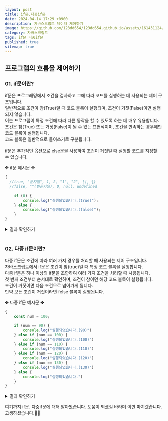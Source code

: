 ```yaml
---
layout: post
title: if문,다중if문
date: 2024-04-14 17:29 +0900
description: 자바스크립트 데이터 제어하기
image: https://github.com/123dd654/123dd654.github.io/assets/161431124/4ea8e722-f46c-4118-bccf-76f8e82f8c4b
category: 자바스크립트
tags: if문 다중if문
published: true
sitemap: true
---
```




## 프로그램의 흐름을 제어하기<br />

### 01. if문이란?               
if문은 프로그래밍에서 조건을 검사하고 그에 따라 코드를 실행하는 데 사용되는 제어 구조입니다.<br />
일반적으로 조건이 참(True)일 때 코드 블록이 실행되며, 조건이 거짓(False)이면 실행되지 않습니다.<br />
이는 프로그램이 특정 조건에 따라 다른 동작을 할 수 있도록 하는 데 매우 유용합니다.<br />
조건은 참(True) 또는 거짓(False)이 될 수 있는 표현식이며, 조건을 만족하는 경우에만 코드 블록이 실행됩니다.<br />
코드 블록은 일반적으로 들여쓰기로 구분됩니다.<br />
<br />
if문은 추가적인 옵션으로 else문을 사용하여 조건이 거짓일 때 실행할 코드를 지정할 수 있습니다.

✤ if문 예시문 ✤
````javascript 
{
  //true, "문자열", 1, 2, "1", "2", [], {}
  //false, ""(빈문자열), 0, null, undefined
    
    if (0) {
        console.log("실행되었습니다.(true)");
    } else {
        console.log("실행되었습니다.(false)");
    }
}
````

<div class="result">
<details>
   <summary>결과 확인하기</summary>
   <div>
         <b> 실행되었습니다.(true) </b><br>
         <b> 실행되었습니다.(false) </b>
   </div>
</details>
</div>

<br />

### 02. 다중 if문이란?               
다중 if문은 조건에 따라 여러 가지 경우를 처리할 때 사용되는 제어 구조입니다.<br />
자바스크립트에서 if문은 조건이 참(true)일 때 특정 코드 블록을 실행합니다.<br />
다중 if문은 하나 이상의 if문을 조합하여 여러 가지 조건을 처리할 때 사용됩니다.<br />
첫 번째 조건부터 순서대로 확인하며, 조건이 참이면 해당 코드 블록이 실행됩니다.<br />
조건이 거짓이면 다음 조건으로 넘어가게 됩니다.<br />
만약 모든 조건이 거짓이라면 felse 블록이 실행됩니다.

✤ 다중 if문 예시문 ✤
````javascript 
{
    const num = 100;

    if (num == 90) {
        console.log("실행되었습니다.(90)")
    } else if (num == 100) {
        console.log("실행되었습니다.(100)")
    } else if (num == 110) {
        console.log("실행되었습니다.(110)")
    } else if (num == 120) {
        console.log("실행되었습니다.(120)")
    } else if (num == 130) {
        console.log("실행되었습니다.(130)")
    } else {
        console.log("실행되었습니다.")
    }
}
````

<div class="result">
<details>
   <summary>결과 확인하기</summary>
   <div>
         <b> 실행되었습니다.(100) </b>
   </div>
</details>
</div>


여기까지 if문. 다중if문에 대해 알아봤습니다.
도움이 되셨길 바라며 이만 마치겠습니다.
고생하셨습니다.🫶😊

                